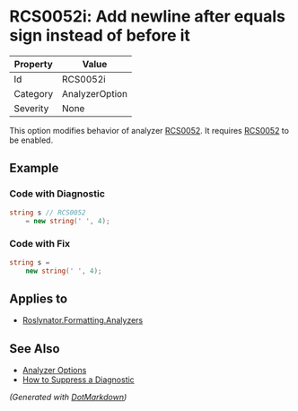 # RCS0052i: Add newline after equals sign instead of before it

| Property | Value          |
| -------- | -------------- |
| Id       | RCS0052i       |
| Category | AnalyzerOption |
| Severity | None           |

This option modifies behavior of analyzer [RCS0052](RCS0052.md)\. It requires [RCS0052](RCS0052.md) to be enabled\.

## Example

### Code with Diagnostic

```csharp
string s // RCS0052
    = new string(' ', 4);
```

### Code with Fix

```csharp
string s =
    new string(' ', 4);
```

## Applies to

* [Roslynator.Formatting.Analyzers](https://www.nuget.org/packages/Roslynator.Formatting.Analyzers)

## See Also

* [Analyzer Options](../AnalyzerOptions.md)
* [How to Suppress a Diagnostic](../HowToConfigureAnalyzers.md#how-to-suppress-a-diagnostic)


*\(Generated with [DotMarkdown](http://github.com/JosefPihrt/DotMarkdown)\)*